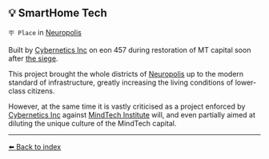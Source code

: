 ## 💡 SmartHome Tech

`🪧 Place` in [Neuropolis](../refs/neuropolis.md)

Built by [Cybernetics Inc](../refs/cybernetics_inc.md) on eon 457 during restoration of MT capital soon after [the siege](../timeline/eon0384.md).

This project brought the whole districts of [Neuropolis](../refs/neuropolis.md) up to the modern standard of infrastructure, greatly increasing the living conditions of lower-class citizens.

However, at the same time it is vastly criticised as a project enforced by [Cybernetics Inc](../refs/cybernetics_inc.md) against [MindTech Institute](../refs/mindtech_institute.md) will, and even partially aimed at diluting the unique culture of the MindTech capital.


----------
[⬅️ Back to index](../refs/index.md)